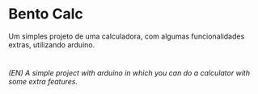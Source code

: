 # Bento Calc
Um simples projeto de uma calculadora, com algumas funcionalidades extras, utilizando arduino.
#
*(EN) A simple project with arduino in which you can do a calculator with some extra features.*
